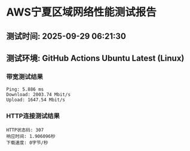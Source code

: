 # AWS宁夏区域网络性能测试报告
## 测试时间: 2025-09-29 06:21:30
## 测试环境: GitHub Actions Ubuntu Latest (Linux)

### 带宽测试结果
```
Ping: 5.886 ms
Download: 2003.74 Mbit/s
Upload: 1647.54 Mbit/s
```

### HTTP连接测试结果
```
HTTP状态码: 307
响应时间: 1.906096秒
下载速度: 0字节/秒
```

